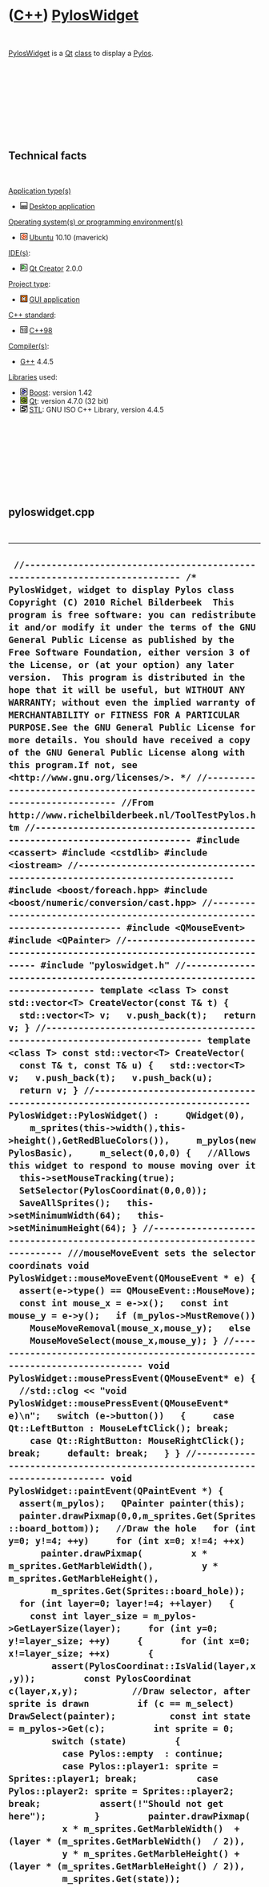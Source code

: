 



 

 

 

 

 

([C++](Cpp.htm)) [PylosWidget](CppPylosWidget.htm)
==================================================

 

[PylosWidget](CppPylosWidget.htm) is a [Qt](CppQt.htm)
[class](CppClass.htm) to display a [Pylos](CppPylos.htm).

 

 

 

 

 

Technical facts
---------------

 

[Application type(s)](CppApplication.htm)

-   ![Desktop](PicDesktop.png) [Desktop
    application](CppDesktopApplication.htm)

[Operating system(s) or programming environment(s)](CppOs.htm)

-   ![Ubuntu](PicUbuntu.png) [Ubuntu](CppUbuntu.htm) 10.10 (maverick)

[IDE(s)](CppIde.htm):

-   ![Qt Creator](PicQtCreator.png) [Qt Creator](CppQtCreator.htm) 2.0.0

[Project type](CppQtProjectType.htm):

-   ![GUI](PicGui.png) [GUI application](CppGuiApplication.htm)

[C++ standard](CppStandard.htm):

-   ![C++98](PicCpp98.png) [C++98](Cpp98.htm)

[Compiler(s)](CppCompiler.htm):

-   [G++](CppGpp.htm) 4.4.5

[Libraries](CppLibrary.htm) used:

-   ![Boost](PicBoost.png) [Boost](CppBoost.htm): version 1.42
-   ![Qt](PicQt.png) [Qt](CppQt.htm): version 4.7.0 (32 bit)
-   ![STL](PicStl.png) [STL](CppStl.htm): GNU ISO C++ Library, version
    4.4.5

 

 

 

 

 

pyloswidget.cpp
---------------

 

  --------------------------------------------------------------------------------------------------------------------------------------------------------------------------------------------------------------------------------------------------------------------------------------------------------------------------------------------------------------------------------------------------------------------------------------------------------------------------------------------------------------------------------------------------------------------------------------------------------------------------------------------------------------------------------------------------------------------------------------------------------------------------------------------------------------------------------------------------------------------------------------------------------------------------------------------------------------------------------------------------------------------------------------------------------------------------------------------------------------------------------------------------------------------------------------------------------------------------------------------------------------------------------------------------------------------------------------------------------------------------------------------------------------------------------------------------------------------------------------------------------------------------------------------------------------------------------------------------------------------------------------------------------------------------------------------------------------------------------------------------------------------------------------------------------------------------------------------------------------------------------------------------------------------------------------------------------------------------------------------------------------------------------------------------------------------------------------------------------------------------------------------------------------------------------------------------------------------------------------------------------------------------------------------------------------------------------------------------------------------------------------------------------------------------------------------------------------------------------------------------------------------------------------------------------------------------------------------------------------------------------------------------------------------------------------------------------------------------------------------------------------------------------------------------------------------------------------------------------------------------------------------------------------------------------------------------------------------------------------------------------------------------------------------------------------------------------------------------------------------------------------------------------------------------------------------------------------------------------------------------------------------------------------------------------------------------------------------------------------------------------------------------------------------------------------------------------------------------------------------------------------------------------------------------------------------------------------------------------------------------------------------------------------------------------------------------------------------------------------------------------------------------------------------------------------------------------------------------------------------------------------------------------------------------------------------------------------------------------------------------------------------------------------------------------------------------------------------------------------------------------------------------------------------------------------------------------------------------------------------------------------------------------------------------------------------------------------------------------------------------------------------------------------------------------------------------------------------------------------------------------------------------------------------------------------------------------------------------------------------------------------------------------------------------------------------------------------------------------------------------------------------------------------------------------------------------------------------------------------------------------------------------------------------------------------------------------------------------------------------------------------------------------------------------------------------------------------------------------------------------------------------------------------------------------------------------------------------------------------------------------------------------------------------------------------------------------------------------------------------------------------------------------------------------------------------------------------------------------------------------------------------------------------------------------------------------------------------------------------------------------------------------------------------------------------------------------------------------------------------------------------------------------------------------------------------------------------------------------------------------------------------------------------------------------------------------------------------------------------------------------------------------------------------------------------------------------------------------------------------------------------------------------------------------------------------------------------------------------------------------------------------------------------------------------------------------------------------------------------------------------------------------------------------------------------------------------------------------------------------------------------------------------------------------------------------------------------------------------------------------------------------------------------------------------------------------------------------------------------------------------------------------------------------------------------------------------------------------------------------------------------------------------------------------------------------------------------------------------------------------------------------------------------------------------------------------------------------------------------------------------------------------------------------------------------------------------------------------------------------------------------------------------------------------------------------------------------------------------------------------------------------------------------------------------------------------------------------------------------------------------------------------------------------------------------------------------------------------------------------------------------------------------------------------------------------------------------------------------------------------------------------------------------------------------------------------------------------------------------------------------------------------------------------------------------------------------------------------------------------------------------------------------------------------------------------------------------------------------------------------------------------------------------------------------------------------------------------------------------------------------------------------------------------------------------------------------------------------------------------------------------------------------------------------------------------------------------------------------------------------------------------------------------------------------------------------------------------------------------------------------------------------------------------------------------------------------------------------------------------------------------------------------------------------------------------------------------------------------------------------------------------------------------------------------------------------------------------------------------------------------------------------------------------------------------------------------------------------------------------------------------------------------------------------------------------------------------------------------------------------------------------------------------------------------------------------------------------------------------------------------------------------------------------------------------------------------------------------------------------------------------------------------------------------------------------------------------------------------------------------------------------------------------------------------------------------------------------------------------------------------------------------------------------------------------------------------------------------------------------------------------------------------------------------------------------------------------------------------------------------------------------------------------------------------------------------------------------------------------------------------------------------------------------------------------------------------------------------------------------------------------------------------------------------------------------------------------------------------------------------------------------------------------------------------------------------------------------------------------------------------------------------------------------------------------------------------------------------------------------------------------------------------------------------------------------------------------------------------------------------------------------------------------------------------------------------------------------------------------------------------------------------------------------------------------------------------------------------------------------------------------------------------------------------------------------------------------------------------------------------------------------------------------------------------------------------------------------------------------------------------------------------------------------------------------------------------------------------------------------------------------------------------------------------------------------------------------------------------------------------------------------------------------------------------------------------------------------------------------------------------------------------------------------------------------------------------------------------------------------------------------------------------------------------------------------------------------------------------------------------------------------------------------------------------------------------------------------------------------------------------------------------------------------------------------------------------------------------------------------------------------------------------------------------------------------------------------------------------------------------------------------------------------------------------------------------------------------------------------------------------------------------------------------------------------------------------------------------------------------------------------------------------------------------------------------------------------------------------------------------------------------------------------------------------------------------------------------------------------------------------------------------------------------------------------------------------------------------------------------------------------------------------------------------------------------------------------------------------------------------------------------------------------------------------------------------------------------------------------------------------------------------------------------------------------------------------------------------------------------------------------------------------------------------------------------------------------------------------------------------------------------------------------------------------------------------------------------------------------------------------------------------------------------------------------------------------------------------------------------------------------------------------------------------------------------------------------------------------------------------------------------------------------------------------------------------------------------------------------------------------------------------------------------------------------------------------------------------------------------------------------------------------------------------------------------------------------------------------------------------------------------------------------------------------------------------------------------------------------------------------------------------------------------------------------------------------------------------------------------------------------------------------------------------------------------------------------------------------------------------------------------------------------------------------------------------------------------------------------------------------------------------------------------------------------------------------------------------------------------------------------------------------------------------------------------------------------------------------------------------------------------------------------------------------------------------------------------------------------------------------------------------------------------------------------------------------------------------------------------------------------------------------------------------------------------------------------------------------------------------------------------------------------------------------------------------------------------------------------------------------------------------------------------------------------------------------------------------------------------------------------------------------------------------------------------------------------------------------------------------------------------------------------------------------------------------------------------------------------------------------------------------------------------------------------------------------------------------------------------------------------------------------------------------------------------------------------------------------------------------------------------------------------------------------------------------------------------------------------------------------------------------------------------------------------------------------------------------------------------------------------------------------------------------------------------------------------------------------------------------------------------------------------------------------------------------------------------------------------------------------------------------------------------------------------------------------------------------------------------------------------------------------------------------------------------------------------------------------------------------------------------------------------------------------------------------------------------------------------------------------------------------------------------------------------------------------------------------------------------------------------------------------------------------------------------------------------------------------------------------------------------------------
  ` //--------------------------------------------------------------------------- /* PylosWidget, widget to display Pylos class Copyright (C) 2010 Richel Bilderbeek  This program is free software: you can redistribute it and/or modify it under the terms of the GNU General Public License as published by the Free Software Foundation, either version 3 of the License, or (at your option) any later version.  This program is distributed in the hope that it will be useful, but WITHOUT ANY WARRANTY; without even the implied warranty of MERCHANTABILITY or FITNESS FOR A PARTICULAR PURPOSE.See the GNU General Public License for more details. You should have received a copy of the GNU General Public License along with this program.If not, see <http://www.gnu.org/licenses/>. */ //--------------------------------------------------------------------------- //From http://www.richelbilderbeek.nl/ToolTestPylos.htm //--------------------------------------------------------------------------- #include <cassert> #include <cstdlib> #include <iostream> //--------------------------------------------------------------------------- #include <boost/foreach.hpp> #include <boost/numeric/conversion/cast.hpp> //--------------------------------------------------------------------------- #include <QMouseEvent> #include <QPainter> //--------------------------------------------------------------------------- #include "pyloswidget.h" //--------------------------------------------------------------------------- template <class T> const std::vector<T> CreateVector(const T& t) {   std::vector<T> v;   v.push_back(t);   return v; } //--------------------------------------------------------------------------- template <class T> const std::vector<T> CreateVector(   const T& t, const T& u) {   std::vector<T> v;   v.push_back(t);   v.push_back(u);   return v; } //--------------------------------------------------------------------------- PylosWidget::PylosWidget() :     QWidget(0),     m_sprites(this->width(),this->height(),GetRedBlueColors()),     m_pylos(new PylosBasic),     m_select(0,0,0) {   //Allows this widget to respond to mouse moving over it   this->setMouseTracking(true);    SetSelector(PylosCoordinat(0,0,0));    SaveAllSprites();   this->setMinimumWidth(64);   this->setMinimumHeight(64); } //--------------------------------------------------------------------------- ///mouseMoveEvent sets the selector coordinats void PylosWidget::mouseMoveEvent(QMouseEvent * e) {   assert(e->type() == QMouseEvent::MouseMove);   const int mouse_x = e->x();   const int mouse_y = e->y();   if (m_pylos->MustRemove())     MouseMoveRemoval(mouse_x,mouse_y);   else     MouseMoveSelect(mouse_x,mouse_y); } //--------------------------------------------------------------------------- void PylosWidget::mousePressEvent(QMouseEvent* e) {   //std::clog << "void PylosWidget::mousePressEvent(QMouseEvent* e)\n";   switch (e->button())   {     case Qt::LeftButton : MouseLeftClick(); break;     case Qt::RightButton: MouseRightClick(); break;     default: break;   } } //--------------------------------------------------------------------------- void PylosWidget::paintEvent(QPaintEvent *) {   assert(m_pylos);   QPainter painter(this);    painter.drawPixmap(0,0,m_sprites.Get(Sprites::board_bottom));   //Draw the hole   for (int y=0; y!=4; ++y)     for (int x=0; x!=4; ++x)       painter.drawPixmap(         x * m_sprites.GetMarbleWidth(),         y * m_sprites.GetMarbleHeight(),         m_sprites.Get(Sprites::board_hole));    for (int layer=0; layer!=4; ++layer)   {     const int layer_size = m_pylos->GetLayerSize(layer);     for (int y=0; y!=layer_size; ++y)     {       for (int x=0; x!=layer_size; ++x)       {         assert(PylosCoordinat::IsValid(layer,x,y));         const PylosCoordinat c(layer,x,y);          //Draw selector, after sprite is drawn         if (c == m_select) DrawSelect(painter);          const int state = m_pylos->Get(c);         int sprite = 0;         switch (state)         {           case Pylos::empty  : continue;           case Pylos::player1: sprite = Sprites::player1; break;           case Pylos::player2: sprite = Sprites::player2; break;           assert(!"Should not get here");         }         painter.drawPixmap(           x * m_sprites.GetMarbleWidth()  + (layer * (m_sprites.GetMarbleWidth()  / 2)),           y * m_sprites.GetMarbleHeight() + (layer * (m_sprites.GetMarbleHeight() / 2)),           m_sprites.Get(state));          //Draw remove         BOOST_FOREACH(PylosCoordinat d,m_other_selectors)         {           if (d == c) DrawRemove(painter,c);         }          //Draw selector, after sprite is drawn         if (c == m_select) DrawSelect(painter);       }     }   } } //--------------------------------------------------------------------------- void PylosWidget::resizeEvent(QResizeEvent *) {   m_sprites.SetBoardSize(this->width(),this->height());   repaint(); } //--------------------------------------------------------------------------- ///DeselectRemove remove coordinat c from m_other_selectors, ///because the player deselected the marble at ///that coordinat void PylosWidget::DeselectRemove(const PylosCoordinat& c) {   assert(!m_other_selectors.empty());   const int sz = boost::numeric_cast<int>(m_other_selectors.size());   assert(sz == 1 || sz == 2);   if (sz == 1)   {     assert(m_other_selectors[0] == c);     m_other_selectors.pop_back();     return;   }   assert(sz == 2);   if (m_other_selectors[0] == c)   {     assert(m_other_selectors[1] != c);     std::swap(m_other_selectors[0],m_other_selectors[1]);     assert(m_other_selectors.back() == c);     m_other_selectors.pop_back();   }   else   {     assert(m_other_selectors[1] == c);     m_other_selectors.pop_back();   } } //--------------------------------------------------------------------------- ///DrawRemove draws a marble toggled for removal void PylosWidget::DrawRemove(QPainter& painter, const PylosCoordinat& c) {   const int sprite =     ( m_pylos->Get(c) == Pylos::player1      ? static_cast<int>(Sprites::player1_remove)      : static_cast<int>(Sprites::player2_remove) );   painter.drawPixmap(       c.GetX() * m_sprites.GetMarbleWidth()  + (c.GetLayer() * (m_sprites.GetMarbleWidth()  / 2)),       c.GetY() * m_sprites.GetMarbleHeight() + (c.GetLayer() * (m_sprites.GetMarbleHeight() / 2)),       m_sprites.Get(sprite)); } //--------------------------------------------------------------------------- ///DrawSelect draws the selector void PylosWidget::DrawSelect(QPainter& painter) {   if (m_pylos->GetWinner() != Pylos::no_winner) return;   const int sprite     = (m_pylos->GetCurrentTurn() == Pylos::player1     ? static_cast<int>(Sprites::player1_select)     : static_cast<int>(Sprites::player2_select));   painter.drawPixmap(     m_select.GetX() * m_sprites.GetMarbleWidth()  + (m_select.GetLayer() * (m_sprites.GetMarbleWidth()  / 2)),     m_select.GetY() * m_sprites.GetMarbleHeight() + (m_select.GetLayer() * (m_sprites.GetMarbleHeight() / 2)),     m_sprites.Get(sprite)); } //--------------------------------------------------------------------------- ///GetCurrentTurn returns the player whose turn it is int PylosWidget::GetCurrentTurn() const {   const int current_turn = m_pylos->GetCurrentTurn();   switch (current_turn)   {     case Pylos::player1: return player1;     case Pylos::player2: return player2;     default: assert(!"Should not get here");   } } //--------------------------------------------------------------------------- const std::vector<std::string> PylosWidget::GetVersionHistory() {   std::vector<std::string> v;   v.push_back("YYYY-MM-DD: version X.Y: [description]");   v.push_back("2010-09-22: version 1.2: initial release version");   v.push_back("2010-10-06: version 1.3: disallow clicking when there is a winner");   return v; } //--------------------------------------------------------------------------- int PylosWidget::GetWinner() const {   const int winner = m_pylos->GetWinner();   switch (winner)   {     case Pylos::no_winner: return no_winner;     case Pylos::player1: return player1;     case Pylos::player2: return player2;     default: assert(!"Should not get here");   } } //--------------------------------------------------------------------------- ///IsOtherSelector returns if the specified coordinat ///is selected for removal bool PylosWidget::IsOtherSelector(const PylosCoordinat& c) const {   BOOST_FOREACH(const PylosCoordinat& d,m_other_selectors)   {     if (d == c) return true;   }   return false; } //--------------------------------------------------------------------------- ///MouseLeftClick handles mouse left-clicking. void PylosWidget::MouseLeftClick() {   if (m_pylos->MustRemove())     MouseLeftClickRemove();   else     MouseLeftClickSelect(); } //--------------------------------------------------------------------------- ///MouseLeftClickRemove handles mouse left-clicking ///during removal state. void PylosWidget::MouseLeftClickRemove() {   //Player tries to select a third marble   if (m_other_selectors.size() == 2)   {     assert(m_select == m_other_selectors[0] || m_select == m_other_selectors[1]);     DeselectRemove(m_select);     repaint();     emit Toggle();     return;   }    //Toggle marbles selected for removal   BOOST_FOREACH(const PylosCoordinat& d,m_other_selectors)   {     if (m_select == d)     {       //Remove c from m_other_selectors,       //invalidates d       DeselectRemove(m_select);       repaint();       emit Toggle();       return;     }   }    //Player toggles his first marble for removal   if (m_other_selectors.empty())   {     if (m_pylos->CanRemove(CreateVector(m_select))) m_other_selectors.push_back(m_select);     repaint();     emit Toggle();     return;   }    assert(m_other_selectors.size() == 1);   //Player clicks a marble and has selected none or one other   //If the player can remove the selected marble   //and if he has not selected two marbles   //for removal already   if (m_pylos->CanRemove(CreateVector(m_select,m_other_selectors[0])))   {     m_other_selectors.push_back(m_select);     repaint();     emit Toggle();   } } //--------------------------------------------------------------------------- ///MouseLeftClickSelect handles mouse left-clicking ///during select state. void PylosWidget::MouseLeftClickSelect() {   if (m_pylos->GetWinner() != Pylos::no_winner) return;    //Select marble for movement   if (m_other_selectors.empty() && m_pylos->CanMove(m_select))   {     m_other_selectors.push_back(m_select);     repaint();     emit Toggle();     return;   }   //Toggle marble selected for movement   if (!m_other_selectors.empty() && m_select == m_other_selectors[0])   {     m_other_selectors.pop_back();     repaint();     emit Toggle();     return;   }   //Add marbles   if (m_other_selectors.empty() && m_pylos->CanPlace(m_select))   {     m_pylos->Place(m_select);     m_other_selectors = std::vector<PylosCoordinat>();     repaint();     emit PlayerChanged();     if (m_pylos->GetWinner() != Pylos::no_winner)       emit HasWinner();     return;   }      //User might want to move a marble   if (!m_pylos->MustRemove())   {     if (!m_other_selectors.empty()       && m_pylos->CanMove(m_other_selectors[0], m_select) )     {       m_pylos->Move(m_other_selectors[0],m_select);       emit PlayerChanged();       m_other_selectors = std::vector<PylosCoordinat>();       repaint();     }     return;   }  } //--------------------------------------------------------------------------- ///MouseMoveRemoval handles mouse movement ///when player must remove one or two marbles void PylosWidget::MouseMoveRemoval(   const int mouse_x,   const int mouse_y) {   //Selector must be set to removable marbles   //Check heighest Pylos level   for (int layer=3; layer!=-1; --layer)   {     const int x = (mouse_x - ((m_sprites.GetMarbleWidth()  / 2) *layer)) / m_sprites.GetMarbleWidth();     const int y = (mouse_y - ((m_sprites.GetMarbleHeight() / 2) *layer)) / m_sprites.GetMarbleHeight();      if (!PylosCoordinat::IsValid(layer,x,y)) continue;     PylosCoordinat c(layer,x,y);     if (        //player has selected two marbles for removal,        //only select those marbles       (m_other_selectors.size() == 2 && IsOtherSelector(c))        //player has selected one marble for removal,        //select the marble (possibly below it) to be        //removed as well     || (m_other_selectors.size() == 1 && m_pylos->CanRemove(CreateVector(m_other_selectors[0],c)))        //player has selected nothing for removal     || (m_other_selectors.empty() && m_pylos->CanRemove(CreateVector(c)))       )     {       SetSelector(c);       repaint();       return;     }   } } //--------------------------------------------------------------------------- ///MouseMoveSelect handles mouse movement ///when player must select either a location to ///place a new marble or to select a marble to move void PylosWidget::MouseMoveSelect(   const int mouse_x, const int mouse_y) {   //Selector must show to either   //-$ movable marbles   //-$ spots to place a new marble   //Check lowest Pylos level   for (int layer=0; layer!=4; ++layer)   {     const int x = (mouse_x - ((m_sprites.GetMarbleWidth()  / 2) *layer)) / m_sprites.GetMarbleWidth();     const int y = (mouse_y - ((m_sprites.GetMarbleHeight() / 2) *layer)) / m_sprites.GetMarbleHeight();     if (!PylosCoordinat::IsValid(layer,x,y)) continue;     PylosCoordinat c(layer,x,y);     if (          ( m_other_selectors.empty() && (m_pylos->CanPlace(c)  || m_pylos->CanMove(c)                      ) )       || (!m_other_selectors.empty() && (IsOtherSelector(c)    || m_pylos->CanMove(m_other_selectors[0],c) ) ) )     {       SetSelector(c);       repaint();       return;     }   } } //--------------------------------------------------------------------------- ///MouseRightClick handles mouse right-clicking. void PylosWidget::MouseRightClick() {   if (!m_pylos->MustRemove()) return;   //Right mouse button is only used to remove the   //marbles selected for removal   //There must be marbles selected   if (m_other_selectors.empty()) return;   //Two marbles are selected   if (m_pylos->CanRemove(m_other_selectors))   {     m_pylos->Remove(m_other_selectors);     emit PlayerChanged();     m_other_selectors = std::vector<PylosCoordinat>();     repaint();   } } //--------------------------------------------------------------------------- void PylosWidget::SaveAllSprites() const {   m_sprites.Get(Sprites::player1).save("sprite_player1.png");   m_sprites.Get(Sprites::player2).save("sprite_player2.png");   m_sprites.Get(Sprites::player1_select).save("sprite_player1_select.png");   m_sprites.Get(Sprites::player2_select).save("sprite_player2_select.png");   m_sprites.Get(Sprites::player1_remove).save("sprite_player1_remove.png");   m_sprites.Get(Sprites::player2_remove).save("sprite_player2_remove.png");   m_sprites.Get(Sprites::board_bottom).save("sprite_board_bottom.png");   m_sprites.Get(Sprites::board_hole).save("sprite_board_hole.png"); } //--------------------------------------------------------------------------- ///SetColorSchemeBlackWhite sets the color scheme to black and white. void PylosWidget::SetColorSchemeBlackWhite() {   m_sprites.SetColorScheme(::GetBlackWhiteColors());   repaint(); } //--------------------------------------------------------------------------- ///SetColorSchemeRedBlue sets the color scheme to red and blue. void PylosWidget::SetColorSchemeRedBlue() {   m_sprites.SetColorScheme(::GetRedBlueColors());   repaint(); } //--------------------------------------------------------------------------- ///SetSelector sets the selector coordinat to c void PylosWidget::SetSelector(const PylosCoordinat& c) {   m_select = c;   emit SelectorChanged(); } //--------------------------------------------------------------------------- ///StartAdvancedGame cleans the board to start a game ///with advanced rules void PylosWidget::StartAdvancedGame() {   m_pylos.reset(new PylosAdvanced);   m_select = PylosCoordinat(0,0,0);   m_other_selectors = std::vector<PylosCoordinat>();   repaint(); } //--------------------------------------------------------------------------- ///StartAdvancedGame cleans the board to start a game ///with advanced rules void PylosWidget::StartBasicGame() {   m_pylos.reset(new PylosBasic);   m_select = PylosCoordinat(0,0,0);   m_other_selectors = std::vector<PylosCoordinat>();   repaint(); } //---------------------------------------------------------------------------`
  --------------------------------------------------------------------------------------------------------------------------------------------------------------------------------------------------------------------------------------------------------------------------------------------------------------------------------------------------------------------------------------------------------------------------------------------------------------------------------------------------------------------------------------------------------------------------------------------------------------------------------------------------------------------------------------------------------------------------------------------------------------------------------------------------------------------------------------------------------------------------------------------------------------------------------------------------------------------------------------------------------------------------------------------------------------------------------------------------------------------------------------------------------------------------------------------------------------------------------------------------------------------------------------------------------------------------------------------------------------------------------------------------------------------------------------------------------------------------------------------------------------------------------------------------------------------------------------------------------------------------------------------------------------------------------------------------------------------------------------------------------------------------------------------------------------------------------------------------------------------------------------------------------------------------------------------------------------------------------------------------------------------------------------------------------------------------------------------------------------------------------------------------------------------------------------------------------------------------------------------------------------------------------------------------------------------------------------------------------------------------------------------------------------------------------------------------------------------------------------------------------------------------------------------------------------------------------------------------------------------------------------------------------------------------------------------------------------------------------------------------------------------------------------------------------------------------------------------------------------------------------------------------------------------------------------------------------------------------------------------------------------------------------------------------------------------------------------------------------------------------------------------------------------------------------------------------------------------------------------------------------------------------------------------------------------------------------------------------------------------------------------------------------------------------------------------------------------------------------------------------------------------------------------------------------------------------------------------------------------------------------------------------------------------------------------------------------------------------------------------------------------------------------------------------------------------------------------------------------------------------------------------------------------------------------------------------------------------------------------------------------------------------------------------------------------------------------------------------------------------------------------------------------------------------------------------------------------------------------------------------------------------------------------------------------------------------------------------------------------------------------------------------------------------------------------------------------------------------------------------------------------------------------------------------------------------------------------------------------------------------------------------------------------------------------------------------------------------------------------------------------------------------------------------------------------------------------------------------------------------------------------------------------------------------------------------------------------------------------------------------------------------------------------------------------------------------------------------------------------------------------------------------------------------------------------------------------------------------------------------------------------------------------------------------------------------------------------------------------------------------------------------------------------------------------------------------------------------------------------------------------------------------------------------------------------------------------------------------------------------------------------------------------------------------------------------------------------------------------------------------------------------------------------------------------------------------------------------------------------------------------------------------------------------------------------------------------------------------------------------------------------------------------------------------------------------------------------------------------------------------------------------------------------------------------------------------------------------------------------------------------------------------------------------------------------------------------------------------------------------------------------------------------------------------------------------------------------------------------------------------------------------------------------------------------------------------------------------------------------------------------------------------------------------------------------------------------------------------------------------------------------------------------------------------------------------------------------------------------------------------------------------------------------------------------------------------------------------------------------------------------------------------------------------------------------------------------------------------------------------------------------------------------------------------------------------------------------------------------------------------------------------------------------------------------------------------------------------------------------------------------------------------------------------------------------------------------------------------------------------------------------------------------------------------------------------------------------------------------------------------------------------------------------------------------------------------------------------------------------------------------------------------------------------------------------------------------------------------------------------------------------------------------------------------------------------------------------------------------------------------------------------------------------------------------------------------------------------------------------------------------------------------------------------------------------------------------------------------------------------------------------------------------------------------------------------------------------------------------------------------------------------------------------------------------------------------------------------------------------------------------------------------------------------------------------------------------------------------------------------------------------------------------------------------------------------------------------------------------------------------------------------------------------------------------------------------------------------------------------------------------------------------------------------------------------------------------------------------------------------------------------------------------------------------------------------------------------------------------------------------------------------------------------------------------------------------------------------------------------------------------------------------------------------------------------------------------------------------------------------------------------------------------------------------------------------------------------------------------------------------------------------------------------------------------------------------------------------------------------------------------------------------------------------------------------------------------------------------------------------------------------------------------------------------------------------------------------------------------------------------------------------------------------------------------------------------------------------------------------------------------------------------------------------------------------------------------------------------------------------------------------------------------------------------------------------------------------------------------------------------------------------------------------------------------------------------------------------------------------------------------------------------------------------------------------------------------------------------------------------------------------------------------------------------------------------------------------------------------------------------------------------------------------------------------------------------------------------------------------------------------------------------------------------------------------------------------------------------------------------------------------------------------------------------------------------------------------------------------------------------------------------------------------------------------------------------------------------------------------------------------------------------------------------------------------------------------------------------------------------------------------------------------------------------------------------------------------------------------------------------------------------------------------------------------------------------------------------------------------------------------------------------------------------------------------------------------------------------------------------------------------------------------------------------------------------------------------------------------------------------------------------------------------------------------------------------------------------------------------------------------------------------------------------------------------------------------------------------------------------------------------------------------------------------------------------------------------------------------------------------------------------------------------------------------------------------------------------------------------------------------------------------------------------------------------------------------------------------------------------------------------------------------------------------------------------------------------------------------------------------------------------------------------------------------------------------------------------------------------------------------------------------------------------------------------------------------------------------------------------------------------------------------------------------------------------------------------------------------------------------------------------------------------------------------------------------------------------------------------------------------------------------------------------------------------------------------------------------------------------------------------------------------------------------------------------------------------------------------------------------------------------------------------------------------------------------------------------------------------------------------------------------------------------------------------------------------------------------------------------------------------------------------------------------------------------------------------------------------------------------------------------------------------------------------------------------------------------------------------------------------------------------------------------------------------------------------------------------------------------------------------------------------------------------------------------------------------------------------------------------------------------------------------------------------------------------------------------------------------------------------------------------------------------------------------------------------------------------------------------------------------------------------------------------------------------------------------------------------------------------------------------------------------------------------------------------------------------------------------------------------------------------------------------------------------------------------------------------------------------------------------------------------------------------------------------------------------------------------------------------------------------------------------------------------------------------------------------------------------------------------------------------------------------------------------------------------------------------------------------------------------------------------------------------------------------------------------------------------------------------------------------------------------------------------------------------------------------------------------------------------------------------------------------------------------------------------------------------------------------------------------------------------------------------------------------------------------------------------------------------------------------------------------------------------------------------------------------------------------------------------------------------------------------------------------------------------------------------------------------------------------------------------------------------------------------------------------------------------------------------------------------------------------------------------------------------------------------------------------------------------------------------------------------------------------------------------------------------------------------------------------------------------------------------------------------------------------------------------------------------------------------------------------------------------------------------------------------------------------------------------------------------------------------------------------------------------------------------------------------------------------------------------------------------------------------------------------------------------------------------------------------------------------------------------------------------------------------------------------------------------------------------------------------------------------------------------------------------------------------------------------------------------------------------------------------------------------------------------------------------------------------------------------------------------------------------------------------------------------------------------------------------------

 

 

 

 

 

pyloswidget.h
-------------

 

  -------------------------------------------------------------------------------------------------------------------------------------------------------------------------------------------------------------------------------------------------------------------------------------------------------------------------------------------------------------------------------------------------------------------------------------------------------------------------------------------------------------------------------------------------------------------------------------------------------------------------------------------------------------------------------------------------------------------------------------------------------------------------------------------------------------------------------------------------------------------------------------------------------------------------------------------------------------------------------------------------------------------------------------------------------------------------------------------------------------------------------------------------------------------------------------------------------------------------------------------------------------------------------------------------------------------------------------------------------------------------------------------------------------------------------------------------------------------------------------------------------------------------------------------------------------------------------------------------------------------------------------------------------------------------------------------------------------------------------------------------------------------------------------------------------------------------------------------------------------------------------------------------------------------------------------------------------------------------------------------------------------------------------------------------------------------------------------------------------------------------------------------------------------------------------------------------------------------------------------------------------------------------------------------------------------------------------------------------------------------------------------------------------------------------------------------------------------------------------------------------------------------------------------------------------------------------------------------------------------------------------------------------------------------------------------------------------------------------------------------------------------------------------------------------------------------------------------------------------------------------------------------------------------------------------------------------------------------------------------------------------------------------------------------------------------------------------------------------------------------------------------------------------------------------------------------------------------------------------------------------------------------------------------------------------------------------------------------------------------------------------------------------------------------------------------------------------------------------------------------------------------------------------------------------------------------------------------------------------------------------------------------------------------------------------------------------------------------------------------------------------------------------------------------------------------------------------------------------------------------------------------------------------------------------------------------------------------------------------------------------------------------------------------------------------------------------------------------------------------------------------------------------------------------------------------------------------------------------------------------------------------------------------------------------------------------------------------------------------------------------------------------------------------------------------------------------------------------------------------------------------------------------------------------------------------------------------------------------------------------------------------------------------------------------------------------------------------------------------------------------------------------------------------------------------------------------------------------------------------------------------------------------------------------------------------------------------------------------------------------------------------------------------------------------------------------------------------------------------------------------------------------------------------------------------------------------------------------------------------------------------------------------------------------------------------------------------------------------------------------------------------------------------------------------------------------------------------------------------------------------------------------------------------------------------------------------------------------------------------------------------------------------------------------------------------------------------------------------------------------------------------------------
  ` //--------------------------------------------------------------------------- /* PylosWidget, widget to display Pylos class Copyright (C) 2010 Richel Bilderbeek  This program is free software: you can redistribute it and/or modify it under the terms of the GNU General Public License as published by the Free Software Foundation, either version 3 of the License, or (at your option) any later version.  This program is distributed in the hope that it will be useful, but WITHOUT ANY WARRANTY; without even the implied warranty of MERCHANTABILITY or FITNESS FOR A PARTICULAR PURPOSE.See the GNU General Public License for more details. You should have received a copy of the GNU General Public License along with this program.If not, see <http://www.gnu.org/licenses/>. */ //--------------------------------------------------------------------------- //From http://www.richelbilderbeek.nl/ToolTestPylos.htm //--------------------------------------------------------------------------- #ifndef PYLOSWIDGET_H #define PYLOSWIDGET_H //--------------------------------------------------------------------------- #include <vector> //--------------------------------------------------------------------------- #include <boost/tuple/tuple.hpp> #include <boost/shared_ptr.hpp> //--------------------------------------------------------------------------- #include <QWidget> //--------------------------------------------------------------------------- #include "pyloscoordinat.h" #include "sprites.h" //--------------------------------------------------------------------------- struct QPaintEvent; struct Pylos; //--------------------------------------------------------------------------- ///PylosWidget manages a Pylos and facilitates its user interface class PylosWidget : public QWidget {   Q_OBJECT public:   PylosWidget();   ///mouseMoveEvent is public, because   ///TestPylos must be able to make virtual mouse movements.   void mouseMoveEvent(QMouseEvent * e);   ///mousePressEvent is public, because   ///TestPylos must be able to deliver virtual clicks.   void mousePressEvent(QMouseEvent*);    //void DrawPylos();   enum { no_winner = 0 };   enum { player1   = 1 };   enum { player2   = 2 };    ///GetCurrentTurn returns the player whose turn it is   int GetCurrentTurn() const;    ///GetPylos returns a read-only pylos   const Pylos * GetPylos() { return m_pylos.get(); }    ///GetOtherSelectors returns the other selectors' current coodinats   const std::vector<PylosCoordinat>& GetOtherSelectors() const   {     return m_other_selectors;   }    ///GetSelector returns the selector's current coodinat   const PylosCoordinat& GetSelector() const { return m_select; }    static const std::string GetVersion() { return "1.3"; }   static const std::vector<std::string> GetVersionHistory();    ///GetWinner returns either the current winner or no_winner   int GetWinner() const;    ///SetColorSchemeBlackWhite sets the color scheme to black and white.   void SetColorSchemeBlackWhite();    ///SetColorSchemeRedBlue sets the color scheme to red and blue.   void SetColorSchemeRedBlue();    ///StartAdvancedGame cleans the board to start a game   ///with advanced rules   void StartAdvancedGame();    ///StartBasicGame cleans the board to start a game   ///with basic rules   void StartBasicGame();   signals:   ///HasWinner is emitted when a winner is found   void HasWinner();   ///SelectorChanged is emitted when the selector is moved   void SelectorChanged();   ///PlayerChanged is emitted when a player has done a successfull move   void PlayerChanged();   ///Toggle is emitted when a marble is (de)selected for something   void Toggle();  protected:   void paintEvent(QPaintEvent *);   void resizeEvent(QResizeEvent *);  private:   Sprites m_sprites;   boost::shared_ptr<Pylos> m_pylos;   PylosCoordinat m_select;    ///m_other_selectors embodies the coordinats for   ///-$ selecting a marble to move to a higher layer   ///-$ select one or two marbles for removal   std::vector<PylosCoordinat> m_other_selectors;    ///DeselectRemove remove coordinat c from m_other_selectors,   ///because the player deselected the marble at   ///that coordinat   void DeselectRemove(const PylosCoordinat& c);    ///DrawRemove draws a marble toggled for removal   void DrawRemove(QPainter& painter, const PylosCoordinat& c);    ///DrawSelect draws the selector   void DrawSelect(QPainter& painter);    ///IsOtherSelector returns if the specified coordinat   ///is selected for removal   bool IsOtherSelector(const PylosCoordinat& c) const;    ///MouseLeftClick handles mouse left-clicking.   void MouseLeftClick();    ///MouseLeftClickRemove handles mouse left-clicking   ///during removal state.   void MouseLeftClickRemove();    ///MouseLeftClickSelect handles mouse left-clicking   ///during select state.   void MouseLeftClickSelect();    ///MouseRightClick handles mouse right-clicking.   void MouseRightClick();    ///MouseMoveRemoval handles mouse movement   ///when player must remove one or two marbles   void MouseMoveRemoval(const int x, const int y);    ///MouseMoveSelect handles mouse movement   ///when player must select either a location to   ///place a new marble or to select a marble to move   void MouseMoveSelect(const int x, const int y);    ///SaveAllSprites saves all sprites used in this game.   void SaveAllSprites() const;    ///SetSelector sets the selector coordinat to c   void SetSelector(const PylosCoordinat& c);  }; //--------------------------------------------------------------------------- #endif // PYLOSWIDGET_H`
  -------------------------------------------------------------------------------------------------------------------------------------------------------------------------------------------------------------------------------------------------------------------------------------------------------------------------------------------------------------------------------------------------------------------------------------------------------------------------------------------------------------------------------------------------------------------------------------------------------------------------------------------------------------------------------------------------------------------------------------------------------------------------------------------------------------------------------------------------------------------------------------------------------------------------------------------------------------------------------------------------------------------------------------------------------------------------------------------------------------------------------------------------------------------------------------------------------------------------------------------------------------------------------------------------------------------------------------------------------------------------------------------------------------------------------------------------------------------------------------------------------------------------------------------------------------------------------------------------------------------------------------------------------------------------------------------------------------------------------------------------------------------------------------------------------------------------------------------------------------------------------------------------------------------------------------------------------------------------------------------------------------------------------------------------------------------------------------------------------------------------------------------------------------------------------------------------------------------------------------------------------------------------------------------------------------------------------------------------------------------------------------------------------------------------------------------------------------------------------------------------------------------------------------------------------------------------------------------------------------------------------------------------------------------------------------------------------------------------------------------------------------------------------------------------------------------------------------------------------------------------------------------------------------------------------------------------------------------------------------------------------------------------------------------------------------------------------------------------------------------------------------------------------------------------------------------------------------------------------------------------------------------------------------------------------------------------------------------------------------------------------------------------------------------------------------------------------------------------------------------------------------------------------------------------------------------------------------------------------------------------------------------------------------------------------------------------------------------------------------------------------------------------------------------------------------------------------------------------------------------------------------------------------------------------------------------------------------------------------------------------------------------------------------------------------------------------------------------------------------------------------------------------------------------------------------------------------------------------------------------------------------------------------------------------------------------------------------------------------------------------------------------------------------------------------------------------------------------------------------------------------------------------------------------------------------------------------------------------------------------------------------------------------------------------------------------------------------------------------------------------------------------------------------------------------------------------------------------------------------------------------------------------------------------------------------------------------------------------------------------------------------------------------------------------------------------------------------------------------------------------------------------------------------------------------------------------------------------------------------------------------------------------------------------------------------------------------------------------------------------------------------------------------------------------------------------------------------------------------------------------------------------------------------------------------------------------------------------------------------------------------------------------------------------------------------------------------------------------------------------------------------------------

 

 

 

 

 





 



